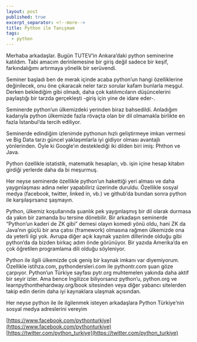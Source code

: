 ```yaml
---
layout: post
published: true
excerpt_separator: <!--more-->
title: Python ile Tanışmam
tags:
  - python
---
```

Merhaba arkadaşlar. Bugün TUTEV‘in Ankara’daki python seminerine katıldım. Tabi amacım derinlemesine bir giriş değil sadece bir keşif, farkındalığımı artırmaya yönelik bir serüvendi.

Seminer başladı ben de merak içinde acaba python’un hangi özelliklerine değinilecek, onu öne çıkaracak neler tarzı sorular kafam bunlarla meşgul. Derken beklediğim gibi olmadı, daha çok katılımcıların düşüncelerini paylaştığı bir tarzda gerçekleşti -giriş için yine de idare eder-.

<!--more-->

Seminerde python’un ülkemizdeki yerinden biraz bahsedildi. Anladığım kadarıyla python ülkemizde fazla rövaçta olan bir dil olmamakla birlikte en fazla İstanbul’da tercih ediliyor.

Seminerde edindiğim izlenimde pythonun hızlı geliştirmeye imkan vermesi ve Big Data tarzı güncel yaklaşımlarla iyi gidiyor olması avantajlı yönlerinden. Öyle ki Google’ın desteklediği iki dilden biri imiş: Phthon ve Java.

Python özellikle istatistik, matematik hesapları, vb. işin içine hesap kitabın girdiği yerlerde daha da bi meşurmuş.

Her neyse seminerde özellikle python’un hakettiği yeri alması ve daha yaygınlaşması adına neler yapabiliriz üzerinde duruldu. Özellikle sosyal medya (facebook, twitter, linked in, vb.) ve github’da bundan sonra python ile karşılaşırsanız şaşmayın.

Python, ülkemiz koşullarında şuanlık pek yaygınlaşmış bir dil olarak durmasa da yakın bir zamanda bu tersine dönebilir. Bir arkadaşın seminerde “Python’un kaderi de ZK gibi” demesi olayın komedi yönü oldu, hani ZK da Java’nın güçlü bir ana çatısı (framework) olmasına rağmen ülkemizde ona da yeterli ilgi yok. Avrupa diğer açık kaynak yazılım dillerinde olduğu gibi python’da da bizden birkaç adım önde görünüyor. Bir yazıda Amerika’da en çok öğretilen programlama dili olduğu söyleniyor.

Python ile ilgili ülkemizde çok geniş bir kaynak imkanı var diyemiyorum. Özellikle istihza.com, pythondersleri.com ile pythontr.com şuan göze çarpıyor. Python’un Türkiye sayfası pytr.org muhtemelen yakında daha aktif bir seyir izler. Ama bence İngilizce biliyorsanız python’u, python.org ve learnpythonthehardway.org/book sitesinden veya diğer yabancı sitelerden takip edin derim daha iyi kaynaklara ulaşmak açısından.

Her neyse python ile ile ilgilenmek isteyen arkadaşlara Python Türkiye’nin sosyal medya adreslerini vereyim

[https://www.facebook.com/pythonturkiye](https://www.facebook.com/pythonturkiye)
[https://twitter.com/python_turkiye](https://twitter.com/python_turkiye)
